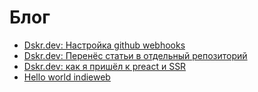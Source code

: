 # Блог

- [Dskr.dev: Настройка github webhooks](blog/2020-11-21-0/README.md)
- [Dskr.dev: Перенёс статьи в отдельный репозиторий](blog/2020-11-16-0/README.md)
- [Dskr.dev: как я пришёл к preact и SSR](blog/2020-01-07-0/README.md)
- [Hello world indieweb](blog/2019-12-16-0/README.md)
